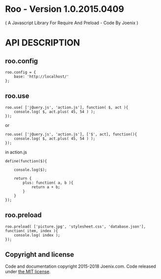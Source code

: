 # Roo - Version 1.0.2015.0409
( A Javascript Library For Require And Preload - Code By Joenix )

# API DESCRIPTION

## roo.config

```
roo.config = {
	base: 'http://localhost/'
};
```

## roo.use

```
roo.use( ['jQuery.js', 'action.js'], function( $, act ){
	console.log( $, act.plus( 45, 54 ) );
});
```

or

```
roo.use( ['jQuery.js', 'action.js'], ['$', act], function(){
	console.log( $, act.plus( 45, 54 ) );
});
```

in action.js

```
define(function($){

	console.log($);

	return {
		plus: function( a, b ){
			return a + b;
		}
	}
});
```

## roo.preload

```
roo.preload( ['picture.jpg', 'stylesheet.css', 'database.json'], function( item, index ){
	console.log( index );
});
```

## Copyright and license

Code and documentation copyright 2015-2018 Joenix.com. Code released under [the MIT license](https://github.com/joenix/roo/blob/master/LICENSE).